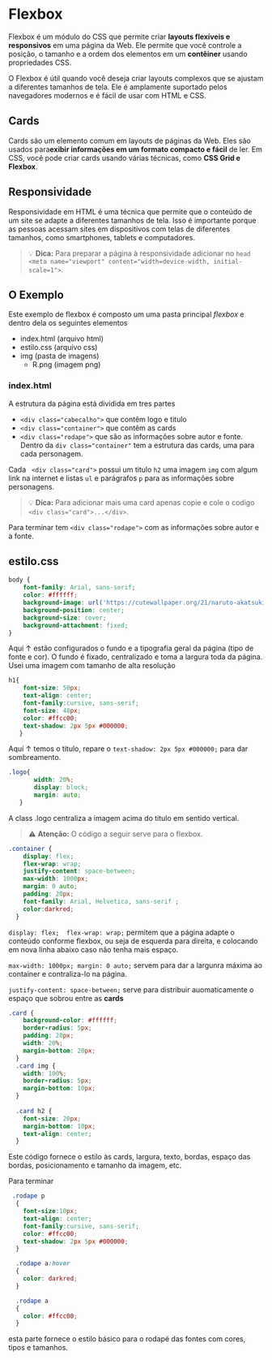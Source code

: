 # Flexbox
Flexbox é um módulo do CSS que permite criar **layouts flexíveis e responsivos** em uma página da Web. Ele permite que você controle a posição, o tamanho e a ordem dos elementos em um **contêiner** usando propriedades CSS.

O Flexbox é útil quando você deseja criar layouts complexos que se ajustam a diferentes tamanhos de tela. Ele é amplamente suportado pelos navegadores modernos e é fácil de usar com HTML e CSS.

## Cards
Cards são um elemento comum em layouts de páginas da Web. Eles são usados para**exibir informações em um formato compacto e fácil** de ler. Em CSS, você pode criar cards usando várias técnicas, como **CSS Grid e Flexbox**.

## Responsividade
Responsividade em HTML é uma técnica que permite que o conteúdo de um site se adapte a diferentes tamanhos de tela. Isso é importante porque as pessoas acessam sites em dispositivos com telas de diferentes tamanhos, como smartphones, tablets e computadores.
> :bulb: **Dica:** Para preparar a página à responsividade adicionar no `head` ` <meta name="viewport" content="width=device-width, initial-scale=1">`.


## O Exemplo
Este exemplo de flexbox é composto um uma pasta principal *flexbox* e dentro dela os seguintes elementos

- index.html (arquivo html)
- estilo.css (arquivo css)
- img (pasta de imagens)
   - R.png (imagem png)

### index.html
A estrutura da página está dividida em tres partes
- `<div class="cabecalho">` que contêm logo e titulo
- `<div class="container">` que contêm as cards
- `<div class="rodape">` que são as informações sobre autor e fonte.
Dentro da `div class="container"` tem a estrutura das cards, uma para cada personagem.

Cada ` <div class="card">` possui um titulo `h2` uma imagem `img` com algum link na internet e listas `ul` e parágrafos `p` para as informações sobre personagens.

> :bulb: **Dica:** Para adicionar mais uma card apenas copie e cole o codigo `<div class="card">...</div>`.

Para terminar tem `<div class="rodape">` com as informações sobre autor e a fonte.


## estilo.css
```css
body {
    font-family: Arial, sans-serif;
    color: #ffffff;
    background-image: url('https://cutewallpaper.org/21/naruto-akatsuki-wallpaper/Akatsuki-Wallpaper-iPhone-58-images.jpg');
    background-position: center;
    background-size: cover;
    background-attachment: fixed;
}
```
Aqui &uarr; estão configurados o fundo e a tipografia geral da página (tipo de fonte e cor). O fundo é fixado, centralizado e toma a largura toda da página. Usei uma imagem com tamanho de alta resolução

```css
h1{
    font-size: 50px;
    text-align: center;
    font-family:cursive, sans-serif;
    font-size: 48px;
    color: #ffcc00;
    text-shadow: 2px 5px #000000;
   }
```
Aquí  &uarr; temos o titulo, repare o `text-shadow: 2px 5px #000000;` para dar sombreamento.

```css
.logo{
       width: 20%; 
       display: block;
       margin: auto;
   }
```
A class .logo centraliza a imagem acima do titulo em sentido vertical.

> :warning: **Atenção:** O código a seguir serve para o flexbox.

```css
.container {
    display: flex;
    flex-wrap: wrap;
    justify-content: space-between;
    max-width: 1000px;
    margin: 0 auto;
    padding: 20px;
    font-family: Arial, Helvetica, sans-serif ;
    color:darkred;
  }
```
`display: flex; 
 flex-wrap: wrap;` permitem que a página adapte o conteúdo conforme flexbox, ou seja de esquerda para direita, e colocando em nova linha abaixo caso não tenha mais espaço.

`max-width: 1000px;
    margin: 0 auto;` servem para dar a largunra máxima ao container e contraliza-lo na página.

`justify-content: space-between;` serve para distribuir auomaticamente o espaço que sobrou entre as **cards**
```css
.card {
    background-color: #ffffff;
    border-radius: 5px;
    padding: 20px;
    width: 20%;
    margin-bottom: 20px;
  }  
  .card img {
    width: 100%;
    border-radius: 5px;
    margin-bottom: 10px;
  }
  
  .card h2 {
    font-size: 20px;
    margin-bottom: 10px;
    text-align: center;
  }
```    
 Este código fornece o estilo às cards, largura, texto, bordas, espaço das bordas, posicionamento e tamanho da imagem, etc. 

Para terminar

```css
 .rodape p
  {
    font-size:10px;
    text-align: center;
    font-family:cursive, sans-serif;
    color: #ffcc00;
    text-shadow: 2px 5px #000000;
  }

  .rodape a:hover
  {
    color: darkred;
  }

  .rodape a
  {
    color: #ffcc00;
  }
```
esta parte fornece o estilo básico para o rodapé das fontes com cores, tipos e tamanhos.

  



